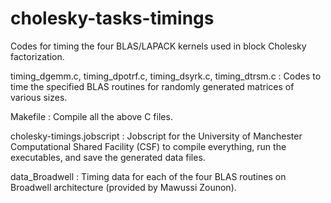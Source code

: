 # cholesky-tasks-timings

Codes for timing the four BLAS/LAPACK kernels used in block Cholesky factorization. 

timing_dgemm.c, timing_dpotrf.c, timing_dsyrk.c, timing_dtrsm.c : Codes to time the specified BLAS routines for randomly generated matrices of various sizes. 

Makefile : Compile all the above C files.

cholesky-timings.jobscript : Jobscript for the University of Manchester Computational Shared Facility (CSF) to compile everything, run the executables, and save the generated data files.

data_Broadwell : Timing data for each of the four BLAS routines on Broadwell architecture (provided by Mawussi Zounon).
